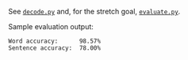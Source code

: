 See [`decode.py`](decode.py) and, for the stretch goal,
[`evaluate.py`](evaluate.py).

Sample evaluation output:

```
Word accuracy:		98.57%
Sentence accuracy:	78.00%
```
